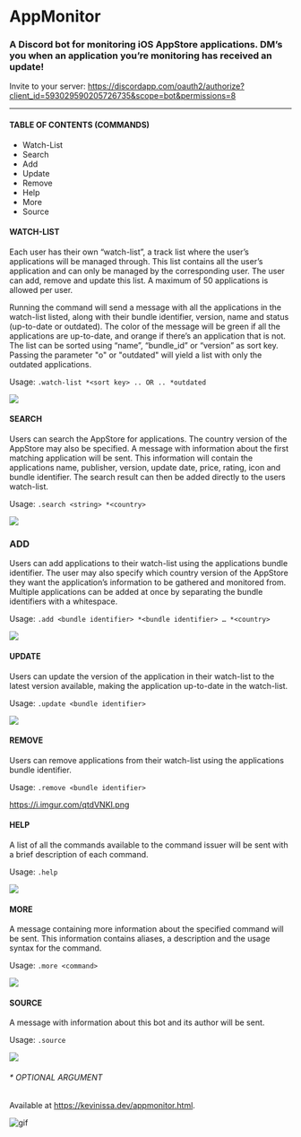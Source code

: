 # AppMonitor

### A Discord bot for monitoring iOS AppStore applications. DM’s you when an application you’re monitoring has received an update!

Invite to your server: https://discordapp.com/oauth2/authorize?client_id=593029590205726735&scope=bot&permissions=8

***

#### TABLE OF CONTENTS (COMMANDS)
* Watch-List
* Search
* Add
* Update
* Remove
* Help
* More
* Source


#### WATCH-LIST
Each user has their own “watch-list”, a track list where the user’s applications will be managed through. This list contains all the user’s application and can only be managed by the corresponding user. The user can add, remove and update this list. A maximum of 50 applications is allowed per user.

Running the command will send a message with all the applications in the watch-list listed, along with their bundle identifier, version, name and status (up-to-date or outdated). The color of the message will be green if all the applications are up-to-date, and orange if there’s an application that is not. The list can be sorted using “name”, “bundle_id” or “version” as sort key. Passing the parameter "o" or "outdated" will yield a list with only the outdated applications.

Usage: `.watch-list *<sort key> .. OR .. *outdated`

![](https://i.imgur.com/MES9HCr.png)


#### SEARCH
Users can search the AppStore for applications. The country version of the AppStore may also be specified. A message with information about the first matching application will be sent. This information will contain the applications name, publisher, version, update date, price, rating, icon and bundle identifier. The search result can then be added directly to the users watch-list.

Usage: `.search <string> *<country>`

![](https://i.imgur.com/he7WLlC.png)

### ADD
Users can add applications to their watch-list using the applications bundle identifier. The user may also specify which country version of the AppStore they want the application’s information to be gathered and monitored from. Multiple applications can be added at once by separating the bundle identifiers with a whitespace.

Usage: `.add <bundle identifier> *<bundle identifier> … *<country>`

![](https://i.imgur.com/8YuMfyB.png)

#### UPDATE
Users can update the version of the application in their watch-list to the latest version available, making the application up-to-date in the watch-list.

Usage: `.update <bundle identifier>`

![](https://i.imgur.com/nSg92zn.png)


#### REMOVE
Users can remove applications from their watch-list using the applications bundle identifier.

Usage: `.remove <bundle identifier>`

https://i.imgur.com/qtdVNKI.png


#### HELP
A list of all the commands available to the command issuer will be sent with a brief description of each command.

Usage: `.help`

![](https://i.imgur.com/forXAIt.png)


#### MORE
A message containing more information about the specified command will be sent. This information contains aliases, a description and the usage syntax for the command.

Usage: `.more <command>`

![](https://i.imgur.com/LP0XrLq.png)

#### SOURCE
A message with information about this bot and its author will be sent.

Usage: `.source`

![](https://i.imgur.com/dHOWQgd.png)


###### * OPTIONAL ARGUMENT


Available at https://kevinissa.dev/appmonitor.html.

![gif](https://i.imgur.com/zagrBxu.gif)
